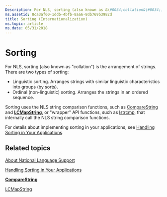 ```yaml
---
Description: For NLS, sorting (also known as &\#0034;collation&\#0034;) is the arrangement of strings.
ms.assetid: 8ca3af60-1ddb-4bfb-8aa6-8db769b3982d
title: Sorting (Internationalization)
ms.topic: article
ms.date: 05/31/2018
---
```


# Sorting

For NLS, sorting (also known as "collation") is the arrangement of strings. There are two types of sorting:

-   Linguistic sorting. Arranges strings with similar linguistic characteristics into groups (by sorts).
-   Ordinal (non-linguistic) sorting. Arranges the strings in an ordered sequence.

Sorting uses the NLS string comparison functions, such as [CompareString](https://msdn.microsoft.com/library/Dd317759(v=VS.85).aspx) and [**LCMapString**](/windows/desktop/api/Winnls/nf-winnls-lcmapstringa), or "wrapper" API functions, such as [lstrcmp](https://msdn.microsoft.com/library/ms647488(v=VS.85).aspx), that internally call the NLS string comparison functions.

For details about implementing sorting in your applications, see [Handling Sorting in Your Applications](handling-sorting-in-your-applications.md).

## Related topics

<dl> <dt>

[About National Language Support](about-national-language-support.md)
</dt> <dt>

[Handling Sorting in Your Applications](handling-sorting-in-your-applications.md)
</dt> <dt>

[**CompareString**](https://msdn.microsoft.com/library/Dd317759(v=VS.85).aspx)
</dt> <dt>

[LCMapString](/windows/desktop/api/Winnls/nf-winnls-lcmapstringa)
</dt> </dl>

 

 



